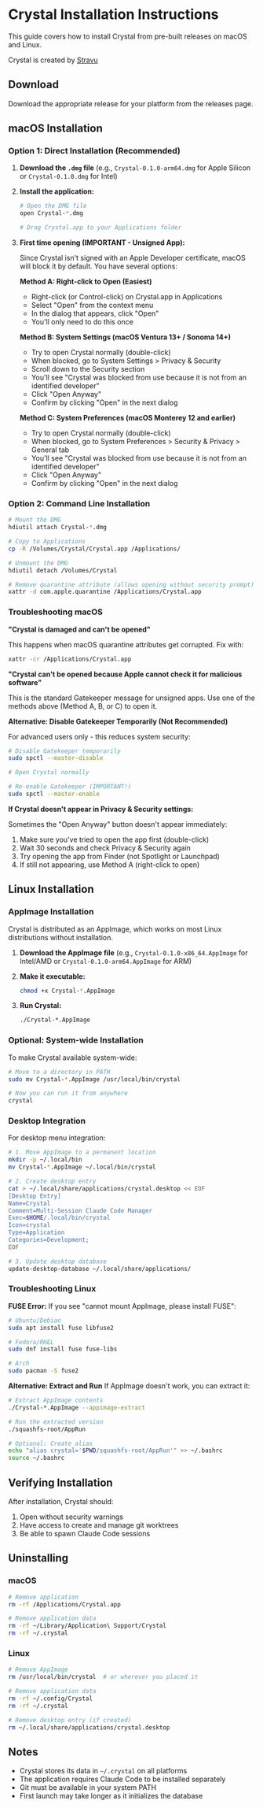 # Crystal Installation Instructions

This guide covers how to install Crystal from pre-built releases on macOS and Linux.

Crystal is created by [Stravu](https://stravu.com/)

## Download

Download the appropriate release for your platform from the releases page.

## macOS Installation

### Option 1: Direct Installation (Recommended)

1. **Download the `.dmg` file** (e.g., `Crystal-0.1.0-arm64.dmg` for Apple Silicon or `Crystal-0.1.0.dmg` for Intel)

2. **Install the application:**
   ```bash
   # Open the DMG file
   open Crystal-*.dmg
   
   # Drag Crystal.app to your Applications folder
   ```

3. **First time opening (IMPORTANT - Unsigned App):**
   
   Since Crystal isn't signed with an Apple Developer certificate, macOS will block it by default. You have several options:

   **Method A: Right-click to Open (Easiest)**
   - Right-click (or Control-click) on Crystal.app in Applications
   - Select "Open" from the context menu
   - In the dialog that appears, click "Open"
   - You'll only need to do this once

   **Method B: System Settings (macOS Ventura 13+ / Sonoma 14+)**
   - Try to open Crystal normally (double-click)
   - When blocked, go to System Settings > Privacy & Security
   - Scroll down to the Security section
   - You'll see "Crystal was blocked from use because it is not from an identified developer"
   - Click "Open Anyway"
   - Confirm by clicking "Open" in the next dialog

   **Method C: System Preferences (macOS Monterey 12 and earlier)**
   - Try to open Crystal normally (double-click)
   - When blocked, go to System Preferences > Security & Privacy > General tab
   - You'll see "Crystal was blocked from use because it is not from an identified developer"
   - Click "Open Anyway"
   - Confirm by clicking "Open" in the next dialog

### Option 2: Command Line Installation

```bash
# Mount the DMG
hdiutil attach Crystal-*.dmg

# Copy to Applications
cp -R /Volumes/Crystal/Crystal.app /Applications/

# Unmount the DMG
hdiutil detach /Volumes/Crystal

# Remove quarantine attribute (allows opening without security prompt)
xattr -d com.apple.quarantine /Applications/Crystal.app
```

### Troubleshooting macOS

**"Crystal is damaged and can't be opened"**

This happens when macOS quarantine attributes get corrupted. Fix with:
```bash
xattr -cr /Applications/Crystal.app
```

**"Crystal can't be opened because Apple cannot check it for malicious software"**

This is the standard Gatekeeper message for unsigned apps. Use one of the methods above (Method A, B, or C) to open it.

**Alternative: Disable Gatekeeper Temporarily (Not Recommended)**

For advanced users only - this reduces system security:
```bash
# Disable Gatekeeper temporarily
sudo spctl --master-disable

# Open Crystal normally

# Re-enable Gatekeeper (IMPORTANT!)
sudo spctl --master-enable
```

**If Crystal doesn't appear in Privacy & Security settings:**

Sometimes the "Open Anyway" button doesn't appear immediately:
1. Make sure you've tried to open the app first (double-click)
2. Wait 30 seconds and check Privacy & Security again
3. Try opening the app from Finder (not Spotlight or Launchpad)
4. If still not appearing, use Method A (right-click to open)

## Linux Installation

### AppImage Installation

Crystal is distributed as an AppImage, which works on most Linux distributions without installation.

1. **Download the AppImage file** (e.g., `Crystal-0.1.0-x86_64.AppImage` for Intel/AMD or `Crystal-0.1.0-arm64.AppImage` for ARM)

2. **Make it executable:**
   ```bash
   chmod +x Crystal-*.AppImage
   ```

3. **Run Crystal:**
   ```bash
   ./Crystal-*.AppImage
   ```

### Optional: System-wide Installation

To make Crystal available system-wide:

```bash
# Move to a directory in PATH
sudo mv Crystal-*.AppImage /usr/local/bin/crystal

# Now you can run it from anywhere
crystal
```

### Desktop Integration

For desktop menu integration:

```bash
# 1. Move AppImage to a permanent location
mkdir -p ~/.local/bin
mv Crystal-*.AppImage ~/.local/bin/crystal

# 2. Create desktop entry
cat > ~/.local/share/applications/crystal.desktop << EOF
[Desktop Entry]
Name=Crystal
Comment=Multi-Session Claude Code Manager
Exec=$HOME/.local/bin/crystal
Icon=crystal
Type=Application
Categories=Development;
EOF

# 3. Update desktop database
update-desktop-database ~/.local/share/applications/
```

### Troubleshooting Linux

**FUSE Error:**
If you see "cannot mount AppImage, please install FUSE":

```bash
# Ubuntu/Debian
sudo apt install fuse libfuse2

# Fedora/RHEL
sudo dnf install fuse fuse-libs

# Arch
sudo pacman -S fuse2
```

**Alternative: Extract and Run**
If AppImage doesn't work, you can extract it:

```bash
# Extract AppImage contents
./Crystal-*.AppImage --appimage-extract

# Run the extracted version
./squashfs-root/AppRun

# Optional: Create alias
echo "alias crystal='$PWD/squashfs-root/AppRun'" >> ~/.bashrc
source ~/.bashrc
```

## Verifying Installation

After installation, Crystal should:
1. Open without security warnings
2. Have access to create and manage git worktrees
3. Be able to spawn Claude Code sessions

## Uninstalling

### macOS
```bash
# Remove application
rm -rf /Applications/Crystal.app

# Remove application data
rm -rf ~/Library/Application\ Support/Crystal
rm -rf ~/.crystal
```

### Linux
```bash
# Remove AppImage
rm /usr/local/bin/crystal  # or wherever you placed it

# Remove application data
rm -rf ~/.config/Crystal
rm -rf ~/.crystal

# Remove desktop entry (if created)
rm ~/.local/share/applications/crystal.desktop
```

## Notes

- Crystal stores its data in `~/.crystal` on all platforms
- The application requires Claude Code to be installed separately
- Git must be available in your system PATH
- First launch may take longer as it initializes the database